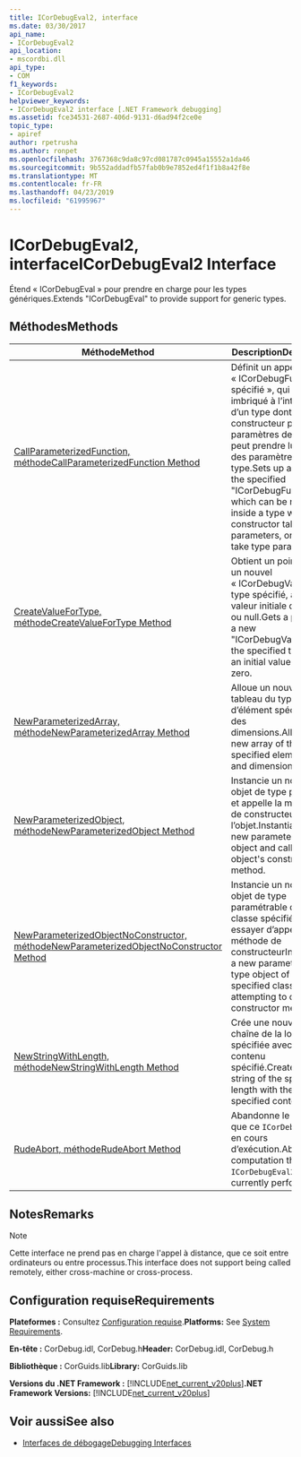 ```yaml
---
title: ICorDebugEval2, interface
ms.date: 03/30/2017
api_name:
- ICorDebugEval2
api_location:
- mscordbi.dll
api_type:
- COM
f1_keywords:
- ICorDebugEval2
helpviewer_keywords:
- ICorDebugEval2 interface [.NET Framework debugging]
ms.assetid: fce34531-2687-406d-9131-d6ad94f2ce0e
topic_type:
- apiref
author: rpetrusha
ms.author: ronpet
ms.openlocfilehash: 3767368c9da8c97cd081787c0945a15552a1da46
ms.sourcegitcommit: 9b552addadfb57fab0b9e7852ed4f1f1b8a42f8e
ms.translationtype: MT
ms.contentlocale: fr-FR
ms.lasthandoff: 04/23/2019
ms.locfileid: "61995967"
---
```

# <a name="icordebugeval2-interface"></a><span data-ttu-id="462a1-102">ICorDebugEval2, interface</span><span class="sxs-lookup"><span data-stu-id="462a1-102">ICorDebugEval2 Interface</span></span>

<span data-ttu-id="462a1-103">Étend « ICorDebugEval » pour prendre en charge pour les types génériques.</span><span class="sxs-lookup"><span data-stu-id="462a1-103">Extends "ICorDebugEval" to provide support for generic types.</span></span>  
  
## <a name="methods"></a><span data-ttu-id="462a1-104">Méthodes</span><span class="sxs-lookup"><span data-stu-id="462a1-104">Methods</span></span>  
  
|<span data-ttu-id="462a1-105">Méthode</span><span class="sxs-lookup"><span data-stu-id="462a1-105">Method</span></span>|<span data-ttu-id="462a1-106">Description</span><span class="sxs-lookup"><span data-stu-id="462a1-106">Description</span></span>|  
|------------|-----------------|  
|[<span data-ttu-id="462a1-107">CallParameterizedFunction, méthode</span><span class="sxs-lookup"><span data-stu-id="462a1-107">CallParameterizedFunction Method</span></span>](../../../../docs/framework/unmanaged-api/debugging/icordebugeval2-callparameterizedfunction-method.md)|<span data-ttu-id="462a1-108">Définit un appel à « ICorDebugFunction spécifié », qui peut être imbriqué à l’intérieur d’un type dont le constructeur prend des paramètres de type, ou peut prendre lui-même des paramètres de type.</span><span class="sxs-lookup"><span data-stu-id="462a1-108">Sets up a call to the specified "ICorDebugFunction", which can be nested inside a type whose constructor takes type parameters, or can itself take type parameters.</span></span>|  
|[<span data-ttu-id="462a1-109">CreateValueForType, méthode</span><span class="sxs-lookup"><span data-stu-id="462a1-109">CreateValueForType Method</span></span>](../../../../docs/framework/unmanaged-api/debugging/icordebugeval2-createvaluefortype-method.md)|<span data-ttu-id="462a1-110">Obtient un pointeur vers un nouvel « ICorDebugValue » du type spécifié, avec une valeur initiale de zéro ou null.</span><span class="sxs-lookup"><span data-stu-id="462a1-110">Gets a pointer to a new "ICorDebugValue" of the specified type, with an initial value of null or zero.</span></span>|  
|[<span data-ttu-id="462a1-111">NewParameterizedArray, méthode</span><span class="sxs-lookup"><span data-stu-id="462a1-111">NewParameterizedArray Method</span></span>](../../../../docs/framework/unmanaged-api/debugging/icordebugeval2-newparameterizedarray-method.md)|<span data-ttu-id="462a1-112">Alloue un nouveau tableau du type d’élément spécifié et des dimensions.</span><span class="sxs-lookup"><span data-stu-id="462a1-112">Allocates a new array of the specified element type and dimensions.</span></span>|  
|[<span data-ttu-id="462a1-113">NewParameterizedObject, méthode</span><span class="sxs-lookup"><span data-stu-id="462a1-113">NewParameterizedObject Method</span></span>](../../../../docs/framework/unmanaged-api/debugging/icordebugeval2-newparameterizedobject-method.md)|<span data-ttu-id="462a1-114">Instancie un nouvel objet de type paramétré et appelle la méthode de constructeur de l’objet.</span><span class="sxs-lookup"><span data-stu-id="462a1-114">Instantiates a new parameterized type object and calls the object's constructor method.</span></span>|  
|[<span data-ttu-id="462a1-115">NewParameterizedObjectNoConstructor, méthode</span><span class="sxs-lookup"><span data-stu-id="462a1-115">NewParameterizedObjectNoConstructor Method</span></span>](../../../../docs/framework/unmanaged-api/debugging/icordebugeval2-newparameterizedobjectnoconstructor-method.md)|<span data-ttu-id="462a1-116">Instancie un nouvel objet de type paramétrable de la classe spécifiée sans essayer d’appeler une méthode de constructeur</span><span class="sxs-lookup"><span data-stu-id="462a1-116">Instantiates a new parameterized type object of the specified class without attempting to call a constructor method</span></span>|  
|[<span data-ttu-id="462a1-117">NewStringWithLength, méthode</span><span class="sxs-lookup"><span data-stu-id="462a1-117">NewStringWithLength Method</span></span>](../../../../docs/framework/unmanaged-api/debugging/icordebugeval2-newstringwithlength-method.md)|<span data-ttu-id="462a1-118">Crée une nouvelle chaîne de la longueur spécifiée avec le contenu spécifié.</span><span class="sxs-lookup"><span data-stu-id="462a1-118">Creates a new string of the specified length with the specified contents.</span></span>|  
|[<span data-ttu-id="462a1-119">RudeAbort, méthode</span><span class="sxs-lookup"><span data-stu-id="462a1-119">RudeAbort Method</span></span>](../../../../docs/framework/unmanaged-api/debugging/icordebugeval2-rudeabort-method.md)|<span data-ttu-id="462a1-120">Abandonne le calcul que ce `ICorDebugEval2` en cours d’exécution.</span><span class="sxs-lookup"><span data-stu-id="462a1-120">Aborts the computation that this `ICorDebugEval2` is currently performing.</span></span>|  
  
## <a name="remarks"></a><span data-ttu-id="462a1-121">Notes</span><span class="sxs-lookup"><span data-stu-id="462a1-121">Remarks</span></span>  
  
> [!NOTE]
>  <span data-ttu-id="462a1-122">Cette interface ne prend pas en charge l'appel à distance, que ce soit entre ordinateurs ou entre processus.</span><span class="sxs-lookup"><span data-stu-id="462a1-122">This interface does not support being called remotely, either cross-machine or cross-process.</span></span>  
  
## <a name="requirements"></a><span data-ttu-id="462a1-123">Configuration requise</span><span class="sxs-lookup"><span data-stu-id="462a1-123">Requirements</span></span>  
 <span data-ttu-id="462a1-124">**Plateformes :** Consultez [Configuration requise](../../../../docs/framework/get-started/system-requirements.md).</span><span class="sxs-lookup"><span data-stu-id="462a1-124">**Platforms:** See [System Requirements](../../../../docs/framework/get-started/system-requirements.md).</span></span>  
  
 <span data-ttu-id="462a1-125">**En-tête :** CorDebug.idl, CorDebug.h</span><span class="sxs-lookup"><span data-stu-id="462a1-125">**Header:** CorDebug.idl, CorDebug.h</span></span>  
  
 <span data-ttu-id="462a1-126">**Bibliothèque :** CorGuids.lib</span><span class="sxs-lookup"><span data-stu-id="462a1-126">**Library:** CorGuids.lib</span></span>  
  
 <span data-ttu-id="462a1-127">**Versions du .NET Framework :** [!INCLUDE[net_current_v20plus](../../../../includes/net-current-v20plus-md.md)]</span><span class="sxs-lookup"><span data-stu-id="462a1-127">**.NET Framework Versions:** [!INCLUDE[net_current_v20plus](../../../../includes/net-current-v20plus-md.md)]</span></span>  
  
## <a name="see-also"></a><span data-ttu-id="462a1-128">Voir aussi</span><span class="sxs-lookup"><span data-stu-id="462a1-128">See also</span></span>

- [<span data-ttu-id="462a1-129">Interfaces de débogage</span><span class="sxs-lookup"><span data-stu-id="462a1-129">Debugging Interfaces</span></span>](../../../../docs/framework/unmanaged-api/debugging/debugging-interfaces.md)
